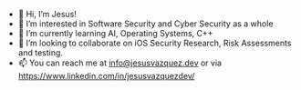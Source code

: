- 👋 Hi, I’m Jesus!
- 👀 I’m interested in Software Security and Cyber Security as a whole
- 🌱 I’m currently learning AI, Operating Systems, C++
- 💞️ I’m looking to collaborate on iOS Security Research, Risk Assessments and testing.
- 📫 You can reach me at info@jesusvazquez.dev or via https://www.linkedin.com/in/jesusvazquezdev/

<!---
JVazquezDev/JVazquezDev is a ✨ special ✨ repository because its `README.md` (this file) appears on your GitHub profile.
You can click the Preview link to take a look at your changes.
--->
